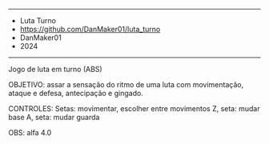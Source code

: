 - - - - - - - - - - - - - - - - - - - - - - - - - - - - - - - -
- Luta Turno
- https://github.com/DanMaker01/luta_turno
- DanMaker01
- 2024
- - - - - - - - - - - - - - - - - - - - - - - - - - - - - - - -

Jogo de luta em turno (ABS)

OBJETIVO:
assar a sensação do ritmo de uma luta
com movimentação, ataque e defesa, antecipação e gingado.

CONTROLES:
Setas: movimentar, escolher entre movimentos
Z, seta: mudar base
A, seta: mudar guarda

OBS:
alfa 4.0
